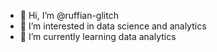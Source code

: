 - 👋 Hi, I’m @ruffian-glitch
- 👀 I’m interested in data science and analytics
- 🌱 I’m currently learning data analytics


<!---
ruffian-glitch/ruffian-glitch is a ✨ special ✨ repository because its `README.md` (this file) appears on your GitHub profile.
You can click the Preview link to take a look at your changes.
--->
